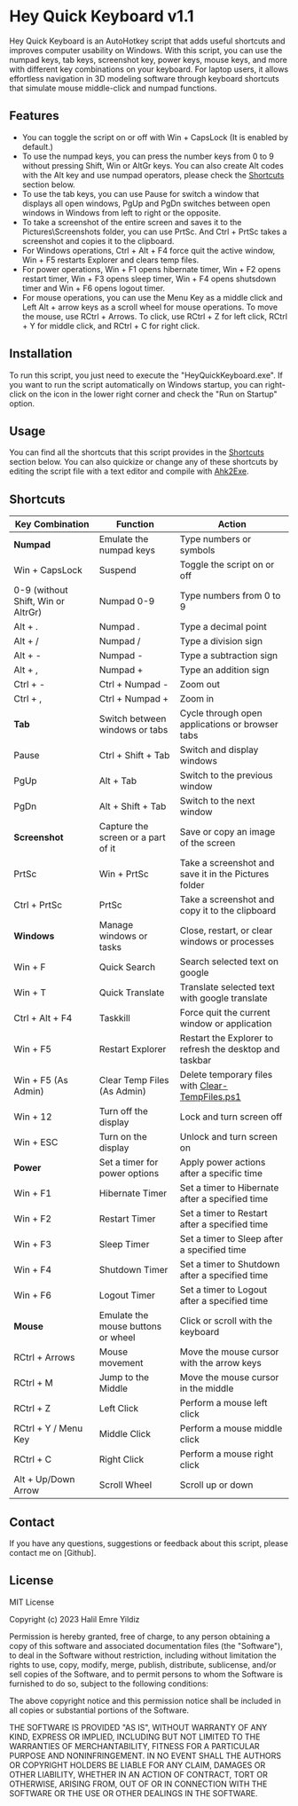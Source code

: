 # Hey Quick Keyboard v1.1

Hey Quick Keyboard is an AutoHotkey script that adds useful shortcuts and improves computer usability on Windows. With this script, you can use the numpad keys, tab keys, screenshot key, power keys, mouse keys, and more with different key combinations on your keyboard. For laptop users, it allows effortless navigation in 3D modeling software through keyboard shortcuts that simulate mouse middle-click and numpad functions.

<meta name="description" content="Enhance your Windows computer usability with Hey Quick Keyboard, an AutoHotkey script that provides useful shortcuts for numpad, tab, screenshot, power, and mouse operations.">
<meta name="keywords" content="AutoHotkey, Windows shortcuts, keyboard shortcuts, shutdown timer, computer usability, numpad, tab, screenshot, power, mouse, Hey Quick Keyboard, blender with laptop keyboard, unity with laptop keyboard">
<meta name="author" content="Halil Emre Yildiz">

## Features

- You can toggle the script on or off with Win + CapsLock (It is enabled by default.)
- To use the numpad keys, you can press the number keys from 0 to 9 without pressing Shift, Win or AltGr keys. You can also create Alt codes with the Alt key and use numpad operators, please check the [Shortcuts](#shortcuts) section below.
- To use the tab keys, you can use Pause for switch a window that displays all open windows, PgUp and PgDn switches between open windows in Windows from left to right or the opposite.
- To take a screenshot of the entire screen and saves it to the Pictures\Screenshots folder, you can use PrtSc. And Ctrl + PrtSc takes a screenshot and copies it to the clipboard.
- For Windows operations, Ctrl + Alt + F4 force quit the active window, Win + F5 restarts Explorer and clears temp files.
- For power operations, Win + F1 opens hibernate timer, Win + F2 opens restart timer, Win + F3 opens sleep timer, Win + F4 opens shutsdown timer and Win + F6 opens logout timer.
- For mouse operations, you can use the Menu Key as a middle click and Left Alt + arrow keys as a scroll wheel for mouse operations. To move the mouse, use RCtrl + Arrows. To click, use RCtrl + Z for left click, RCtrl + Y for middle click, and RCtrl + C for right click.

## Installation

To run this script, you just need to execute the "HeyQuickKeyboard.exe". If you want to run the script automatically on Windows startup, you can right-click on the icon in the lower right corner and check the "Run on Startup" option.

## Usage

You can find all the shortcuts that this script provides in the [Shortcuts](#shortcuts) section below. You can also quickize or change any of these shortcuts by editing the script file with a text editor and compile with [Ahk2Exe](https://github.com/AutoHotkey/Ahk2Exe).

## Shortcuts

| Key Combination | Function | Action |
| --------------- | -------- | ------ |
| **Numpad** | Emulate the numpad keys | Type numbers or symbols |
| Win + CapsLock | Suspend | Toggle the script on or off |
| 0-9 (without Shift, Win or AltrGr) | Numpad 0-9 | Type numbers from 0 to 9 |
| Alt + . | Numpad . | Type a decimal point |
| Alt + / | Numpad / | Type a division sign |
| Alt + - | Numpad - | Type a subtraction sign |
| Alt + , | Numpad + | Type an addition sign |
| Ctrl + - | Ctrl + Numpad - | Zoom out |
| Ctrl + , | Ctrl + Numpad + | Zoom in |
| **Tab** | Switch between windows or tabs | Cycle through open applications or browser tabs |
| Pause | Ctrl + Shift + Tab | Switch and display windows |
| PgUp | Alt + Tab | Switch to the previous window |
| PgDn | Alt + Shift + Tab | Switch to the next window |
| **Screenshot** | Capture the screen or a part of it | Save or copy an image of the screen |
| PrtSc | Win + PrtSc | Take a screenshot and save it in the Pictures folder |
| Ctrl + PrtSc | PrtSc | Take a screenshot and copy it to the clipboard |
| **Windows** | Manage windows or tasks | Close, restart, or clear windows or processes |
| Win + F | Quick Search | Search selected text on google |
| Win + T | Quick Translate | Translate selected text with google translate |
| Ctrl + Alt + F4 | Taskkill | Force quit the current window or application |
| Win + F5 | Restart Explorer | Restart the Explorer to refresh the desktop and taskbar |
| Win + F5 (As Admin) | Clear Temp Files (As Admin) | Delete temporary files with [Clear-TempFiles.ps1](https://github.com/Bromeego/Clean-Temp-Files/) |
| Win + 12 | Turn off the display | Lock and turn screen off |
| Win + ESC | Turn on the display | Unlock and turn screen on |
| **Power** | Set a timer for power options  | Apply power actions after a specific time |
| Win + F1 | Hibernate Timer | Set a timer to Hibernate after a specified time |
| Win + F2 | Restart Timer | Set a timer to Restart after a specified time |
| Win + F3 | Sleep Timer | Set a timer to Sleep after a specified time |
| Win + F4 | Shutdown Timer | Set a timer to Shutdown after a specified time |
| Win + F6 | Logout Timer | Set a timer to Logout after a specified time |
| **Mouse** | Emulate the mouse buttons or wheel | Click or scroll with the keyboard |
| RCtrl + Arrows | Mouse movement | Move the mouse cursor with the arrow keys |
| RCtrl + M | Jump to the Middle | Move the mouse cursor in the middle |
| RCtrl + Z | Left Click | Perform a mouse left click |
| RCtrl + Y / Menu Key | Middle Click | Perform a mouse middle click |
| RCtrl + C | Right Click | Perform a mouse right click |
| Alt + Up/Down Arrow | Scroll Wheel | Scroll up or down |

## Contact

If you have any questions, suggestions or feedback about this script, please contact me on [Github].

## License

MIT License

Copyright (c) 2023 Halil Emre Yildiz

Permission is hereby granted, free of charge, to any person obtaining a copy of this software and associated documentation files (the "Software"), to deal in the Software without restriction, including without limitation the rights to use, copy, modify, merge, publish, distribute, sublicense, and/or sell copies of the Software, and to permit persons to whom the Software is furnished to do so, subject to the following conditions:

The above copyright notice and this permission notice shall be included in all copies or substantial portions of the Software.

THE SOFTWARE IS PROVIDED "AS IS", WITHOUT WARRANTY OF ANY KIND, EXPRESS OR IMPLIED, INCLUDING BUT NOT LIMITED TO THE WARRANTIES OF MERCHANTABILITY, FITNESS FOR A PARTICULAR PURPOSE AND NONINFRINGEMENT. IN NO EVENT SHALL THE AUTHORS OR COPYRIGHT HOLDERS BE LIABLE FOR ANY CLAIM, DAMAGES OR OTHER LIABILITY, WHETHER IN AN ACTION OF CONTRACT, TORT OR OTHERWISE, ARISING FROM, OUT OF OR IN CONNECTION WITH THE SOFTWARE OR THE USE OR OTHER DEALINGS IN THE SOFTWARE.